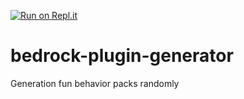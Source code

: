 [![Run on Repl.it](https://repl.it/badge/github/darinw/bedrock-plugin-generator)](https://repl.it/github/darinw/bedrock-plugin-generator)
# bedrock-plugin-generator
Generation fun behavior packs randomly
